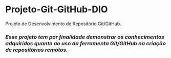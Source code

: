 # Projeto-Git-GitHub-DIO
Projeto de Desenvolvimento de Repositório Git/GitHub.

### _Esse projeto tem por finalidade demonstrar os conhecimentos adquiridos quanto ao uso da ferramenta *Git/GitHub* na criação de repositórios remotos._
